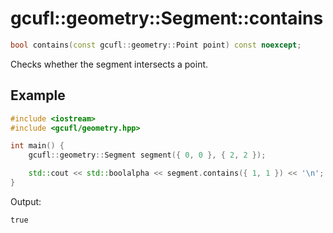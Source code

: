 # gcufl::geometry::Segment::contains
```cpp
bool contains(const gcufl::geometry::Point point) const noexcept;
```
Checks whether the segment intersects a point.
## Example
```cpp
#include <iostream>
#include <gcufl/geometry.hpp>

int main() {
	gcufl::geometry::Segment segment({ 0, 0 }, { 2, 2 });

	std::cout << std::boolalpha << segment.contains({ 1, 1 }) << '\n';
}
```
Output:
```
true
```
